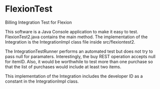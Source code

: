 # FlexionTest
Billing Integration Test for Flexion

This software is a Java Console application to make it easy to test. FlexionTest2.java contains the main method.
The implementation of the Integration is the IntegrationImpl class file inside src/flexiontest2.

The IntegrationTestRunner performs an automated test but does not try to pass null for paramaters.
Interestingly, the buy REST operation accepts null for itemID.
Also, it would be worthwhile to test more than one purchase so that the list of purchases would include at least two items.

This implementation of the Integration includes the developer ID as a constant in the IntegrationImpl class.
